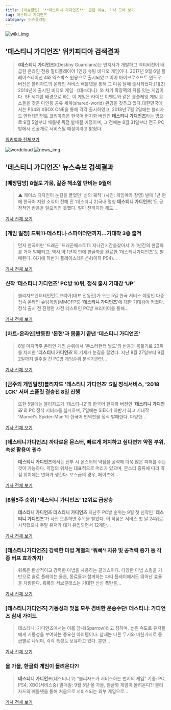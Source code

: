 ```yaml
---
title: (이슈클립) '**데스티니 가디언즈**' 관련 이슈, 기사 모아 보기
tag: 데스티니 가디언즈
category: 이슈클리핑
---
```

![wiki_img](https://user-images.githubusercontent.com/42597476/44503234-41136a80-a6d0-11e8-9071-6fc6418eafe4.png)
## **'**데스티니 가디언즈**'** 위키피디아 검색결과
>《**데스티니 가디언즈**》(Destiny Guardians)는 번지사가 개발하고 액티비전이 배급한 온라인 전용 멀티플레이어 1인칭 슈팅 비디오 게임이다. 2017년 9월 6일 플레이스테이션 4와 엑스박스 원용으로 출시되었고 이어 마이크로소프트 윈도우 버전은 블리자드의 온라인 서비스 배틀넷을 통해 그 다음 달에 출시되었다.[1][2] 2014년에 출시된 비디오 게임 《데스티니》와 차기 확장팩의 뒤를 잇는 게임이다. SF 세계를 배경으로 하는 이 게임은 라이브 이벤트와 같은 롤플레잉 게임 요소들을 갖춘 다인용 공유 세계(shared-world) 환경을 갖추고 있다.대한민국에서는 PS4와 XBOX ONE을 통해 각각 출시하였고, 2018년 7월 2일에는 블리자드 엔터테인먼트 코리아측은 한국어 현지화 버전인 **데스티니 가디언즈**라는 명으로 9월 5일부터 배틀넷 독점 발매될 예정이며, 그 전에는 8월 31일부터 전국 PC방에서 선공개로 서비스될 예정이라고 밝혔다.

<a href="https://ko.wikipedia.org/wiki/데스티니 가디언즈" target="_blank">위키백과 전체보기</a>

![wordcloud](https://s3.ap-northeast-2.amazonaws.com/lyrics101-wordcloud/2018-09-03-1535967526.png)
![news_img](https://user-images.githubusercontent.com/42597476/44507050-1206f400-a6e4-11e8-8d98-7ffbfebb353f.png)
## **'**데스티니 가디언즈**'** 뉴스속보 검색결과
### [매장탐방] 8월도 가뭄, 갈증 해소할 단비는 9월에

>▲ 케이스 디자인이 눈길을 끌었던 '섬의 궤적' (사진: 게임메카 찰영) 발매 1년 만에 한국어 지원 소식이 전해 진 ‘데스티니 2(국내 명칭 **데스티니 가디언즈**)’도 긍정적인 반응을 일으키진 못했다. 얼마 전까지만 해도...

<a href="http://www.gamemeca.com/mv.php?inflow=naver_s&gid=1488349" target="_blank">기사 전체 보기</a>

### [게임 일정] 드퀘11·데스티니·스파이더맨까지…기대작 3종 출격

>먼저 한국어판 '드래곤 '드래곤퀘스트11: 지나간시간을찾아서'가 1년간의 한글화를 거쳐 발매되고, 역시 약 1년여 만에 한글화를 완료한 '데스티니가디언즈'도 발매된다.   여기에 하반기 플레이스테이션4(이하 PS4)...

<a href="http://www.gamechosun.co.kr/article/view.php?no=150009" target="_blank">기사 전체 보기</a>

### 신작 ‘**데스티니 가디언즈**’ PC방 10위, 정식 출시 기대감 ‘UP’

>블리자드엔터테인먼트코리아(대표 전동진)가 오는 5일 한국 서비스 예정인 다중접속 온라인 슈팅게임(MMOFPS) ‘**데스티니 가디언즈**’에 대한 기대감이 커졌다. 정식 출시 전 진행한 사전 테스트인 PC방 프리미어를 통해...

<a href="http://game.mk.co.kr/view.php?year=2018&no=553806" target="_blank">기사 전체 보기</a>

### [차트-온라인]반등한 '몬헌'과 몸풀기 끝낸 '**데스티니 가디언즈**'

>8월 마지막주 온라인 게임 순위에서 '몬스터헌터 월드'의 반등과 몸풀기로 23위를 차지한 '**데스티니 가디언즈**'의 기세가 눈길을 끌었다.   지난 8월 27일부터 9월 2일까지 일주일 간 PC방 게임순위 분석기관인...

<a href="http://www.fomos.kr/redirect/news_view?news_cate_id=10&entry_id=63328" target="_blank">기사 전체 보기</a>

### [금주의 게임일정]블리자드 '**데스티니 가디언즈**' 5일 정식서비스, '2018 LCK' 서머 스플릿 결승전 8일 진행

>또한 5일에는 블리자드가 '데스티니2'의 한국어 현지화 버전인 '**데스티니 가디언즈**'의 PC 정식 서비스를 실시하며, 7일에는 SIEK가 하반기 최고 기대작 'Marvel's Spider-Man'의 한국어 번역판을 정식 발매한다.   다양한...

<a href="http://gamefocus.co.kr/detail.php?number=85635" target="_blank">기사 전체 보기</a>

### [데스티니가디언즈] 까다로운 몬스터, 빠르게 처치하고 싶다면?! 약점 부위, 속성 활용이 필수

>**데스티니 가디언즈**에서는 전투 시 몬스터의 약점을 공략해 더욱 많은 피해를 주는 것이 가능하다. 약점의 위치는 대표적으로 머리가 있으며, 몬스터 종류에 따라 약점 위치에는 변화가 생긴다. 보스급의 경우, 페이즈에...

<a href="http://www.inven.co.kr/webzine/news/?news=206442&site=destinyguardians" target="_blank">기사 전체 보기</a>

### [8월5주 순위] '**데스티니 가디언즈**' 12위로 급상승

>**데스티니 가디언즈** **데스티니 가디언즈** 지난주 PC방 순위는 9월 첫 신작인 '**데스티니 가디언즈**'가 사전 오픈하면 주목을 받았다.   이 작품은 서비스 첫 날 24위로 시작했으나 주말 유저가 대거 유입되면서 12계단...

<a href="http://www.thegames.co.kr/news/articleView.html?idxno=206630" target="_blank">기사 전체 보기</a>

### [데스티니가디언즈] 강력한 마법 계열의 '워록'! 치유 및 공격력 증가 등 각종 버프 효과까지!

>워록은 환상적이고 강력한 마법을 사용하는 클래스이다. 다양한 마법 스킬을 기반으로 솔로 플레이는 물론, 동료들과 함께하는 파티 플레이에서도 뛰어난 효율을 자랑한다. 워록의 서브클래스는 거대한 신성 폭탄을...

<a href="http://www.inven.co.kr/webzine/news/?news=206363&site=destinyguardians" target="_blank">기사 전체 보기</a>

### [데스티니가디언즈] 기동성과 멋을 모두 겸비한 운송수단! 데스티니: 가디언즈 참새 가이드

>데스티니: 가디언즈에서는 이를 참새(Sparrow)라고 칭하며, 높은 속도로 유저들에게 기동성을 부여하는 중요한 아이템이다. 참새는 다른 무기와 마찬가지로 등급별로 나뉘며, 각각 특성도 보유하고 있다. 뿐만...

<a href="http://www.inven.co.kr/webzine/news/?news=205952&site=destinyguardians" target="_blank">기사 전체 보기</a>

### 올 가을, 한글화 게임이 몰려온다?!

>**데스티니 가디언즈**(데스티니 2) “블리자드가 서비스하는 번지의 게임” 기종: PC, PS4, XBO(서비스중) 발매일: 9월 5일 올 가을, 한글화 게임이 몰려온다?! 블리자드의 배틀넷을 통해 처음으로 서비스되는 외부 게임으로...

<a href="http://star.mt.co.kr/stview.php?no=2018090311264466331" target="_blank">기사 전체 보기</a>


